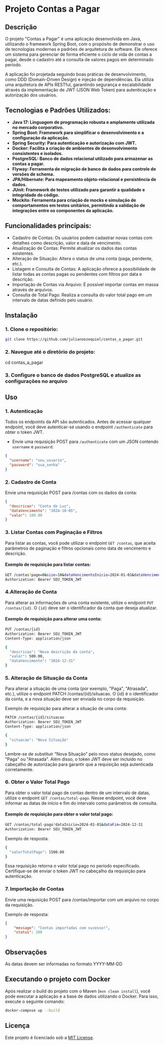 # Projeto Contas a Pagar

## Descrição

O projeto "Contas a Pagar" é uma aplicação desenvolvida em Java, utilizando o framework Spring Boot, com o propósito de demonstrar o uso de tecnologias modernas e padrões de arquitetura de software. Ele oferece um sistema para gerenciar de forma eficiente o ciclo de vida de contas a pagar, desde o cadastro até a consulta de valores pagos em determinado período.

A aplicação foi projetada seguindo boas práticas de desenvolvimento, como DDD (Domain-Driven Design) e injeção de dependências. Ela utiliza uma arquitetura de APIs RESTful, garantindo segurança e escalabilidade através da implementação de JWT (JSON Web Token) para autenticação e autorização dos usuários.

## Tecnologias e Padrões Utilizados:

- **Java 17: Linguagem de programação robusta e amplamente utilizada no mercado corporativo.**
- **Spring Boot: Framework para simplificar o desenvolvimento e a configuração da aplicação.**
- **Spring Security: Para autenticação e autorização com JWT.**
- **Docker: Facilita a criação de ambientes de desenvolvimento consistentes e isolados.**
- **PostgreSQL: Banco de dados relacional utilizado para armazenar as contas a pagar.**
- **Flyway: Ferramenta de migração de banco de dados para controle de versões de schema.**
- **JPA/Hibernate: Para mapeamento objeto-relacional e persistência de dados.**
- **JUnit: Framework de testes utilizado para garantir a qualidade e integridade do código.**
- **Mockito: Ferramenta para criação de mocks e simulação de comportamentos em testes unitários, permitindo a validação de integrações entre os componentes da aplicação.**

## Funcionalidades principais:

- Cadastro de Contas: Os usuários podem cadastrar novas contas com detalhes como descrição, valor e data de vencimento.
- Atualização de Contas: Permite atualizar os dados das contas existentes.
- Alteração de Situação: Altera o status de uma conta (paga, pendente, etc.).
- Listagem e Consulta de Contas: A aplicação oferece a possibilidade de listar todas as contas pagas ou pendentes com filtros por data e descrição.
- Importação de Contas via Arquivo: É possível importar contas em massa através de arquivos.
- Consulta de Total Pago: Realiza a consulta do valor total pago em um intervalo de datas definido pelo usuário.

## Instalação

### 1. Clone o repositório:
   ```bash
   git clone https://github.com/julianoezequiel/contas_a_pagar.git
```
### 2. Navegue até o diretório do projeto:
  cd contas_a_pagar
### 3. Configure o banco de dados PostgreSQL e atualize as configurações no arquivo

## Uso

### 1. Autenticação
Todos os endpoints da API são autenticados. Antes de acessar qualquer endpoint, você deve autenticar-se usando o endpoint `/authenticate` para obter o token JWT.

- Envie uma requisição POST para `/authenticate` com um JSON contendo `username` e `password`:


```json
{
  "username": "seu_usuario",
  "password": "sua_senha"
}
```

### 2. Cadastro de Conta
Envie uma requisição POST para /contas com os dados da conta:

```json
{
  "descricao": "Conta de Luz",
  "dataVencimento": "2024-10-05",
  "valor": 100.00
}
```

### 3. Listar Contas com Paginação e Filtros
Para listar as contas, você pode utilizar o endpoint `GET /contas`, que aceita parâmetros de paginação e filtros opcionais como data de vencimento e descrição.

#### Exemplo de requisição para listar contas:

```bash
GET /contas?page=0&size=10&dataVencimentoInicio=2024-01-01&dataVencimentoFim=2024-12-31&descricao=a
Authorization: Bearer SEU_TOKEN_JWT
```

### 4.Alteração de Conta

Para alterar as informações de uma conta existente, utilize o endpoint `PUT /contas/{id}`. O `{id}` deve ser o identificador da conta que deseja atualizar.

#### Exemplo de requisição para alterar uma conta:

```bash
PUT /contas/{id}
Authorization: Bearer SEU_TOKEN_JWT
Content-Type: application/json

{
  "descricao": "Nova descrição da conta",
  "valor": 500.00,
  "dataVencimento": "2024-12-31"
}
```

### 5. Alteração de Situação da Conta

Para alterar a situação de uma conta (por exemplo, "Paga", "Atrasada", etc.), utilize o endpoint PATCH /contas/{id}/situacao. O {id} é o identificador da conta, e a nova situação deve ser enviada no corpo da requisição.

Exemplo de requisição para alterar a situação de uma conta:
```bash
PATCH /contas/{id}/situacao
Authorization: Bearer SEU_TOKEN_JWT
Content-Type: application/json

{
  "situacao": "Nova Situação"
}

```
Lembre-se de substituir "Nova Situação" pelo novo status desejado, como "Paga" ou "Atrasada". Além disso, o token JWT deve ser incluído no cabeçalho de autorização para garantir que a requisição seja autenticada corretamente.

### 6. Obter o Valor Total Pago

Para obter o valor total pago de contas dentro de um intervalo de datas, utilize o endpoint `GET /contas/total-pago`. Nesse endpoint, você deve informar as datas de início e fim do intervalo como parâmetros de consulta.

#### Exemplo de requisição para obter o valor total pago:

```bash
GET /contas/total-pago?dataInicio=2024-01-01&dataFim=2024-12-31
Authorization: Bearer SEU_TOKEN_JWT
```
Exemplo de resposta:
```bash
{
  "valorTotalPago": 1500.00
}
```
Essa requisição retorna o valor total pago no período especificado. Certifique-se de enviar o token JWT no cabeçalho da requisição para autenticação.

### 7. Importação de Contas
Envie uma requisição POST para /contas/importar com um arquivo no corpo da requisição.

Exemplo de resposta:
```json
{
    "message": "Contas importadas com sucesso!",
    "status": 200
}
```

## Observações
As datas devem ser informadas no formato YYYY-MM-DD

## Executando o projeto com Docker

Após realizar o build do projeto com o Maven (`mvn clean install`), você pode executar a aplicação e a base de dados utilizando o Docker. Para isso, execute o seguinte comando:

```bash
docker-compose up --build
```

## Licença
Este projeto é licenciado sob a [MIT License](https://opensource.org/licenses/MIT).

